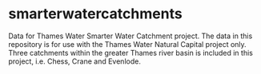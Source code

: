 # smarterwatercatchments
Data for Thames Water Smarter Water Catchment project.
The data in this repository is for use with the Thames Water Natural Capital project only.
Three catchments within the greater Thames river basin is included in this project, i.e. Chess, Crane and Evenlode.
